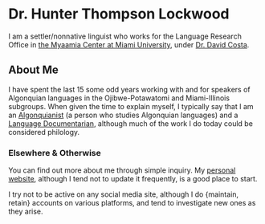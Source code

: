# Dr. Hunter Thompson Lockwood 

I am a settler/nonnative linguist who works for the Language Research Office in [the Myaamia Center at Miami University](https://miamioh.edu/myaamia-center/), under [Dr. David Costa](https://miamioh.edu/myaamia-center/about/staff-faculty-affiliates/costa/index.html). 

## About Me

I have spent the last 15 some odd years working with and for speakers of Algonquian languages in the Ojibwe-Potawatomi and Miami-Illinois subgroups. When given the time to explain myself, I typically say that I am an [Algonquianist](https://algonquianconference.atlas-ling.ca/) (a person who studies Algonquian languages) and a [Language Documentarian](https://gmholton.github.io/documentary-linguistics/#what-is-documentary-linguistics), although much of the work I do today could be considered philology.

### Elsewhere & Otherwise

You can find out more about me through simple inquiry. My [personal website](https://hunterlockwood.github.io/), although I tend not to update it frequently, is a good place to start.  

I try not to be active on any social media site, although I do {maintain, retain} accounts on various platforms, and tend to investigate new ones as they arise.

